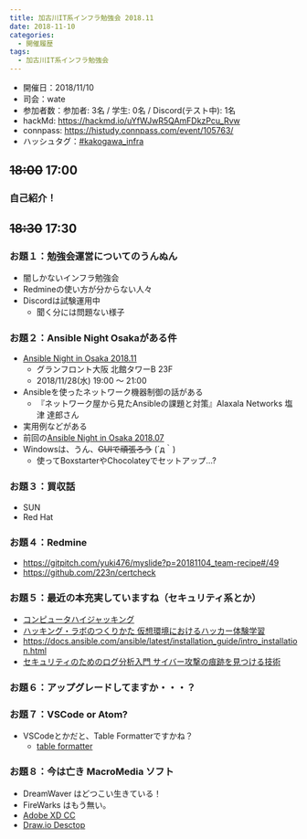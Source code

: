 ```yaml
---
title: 加古川IT系インフラ勉強会 2018.11
date: 2018-11-10
categories:
  - 開催履歴
tags:
  - 加古川IT系インフラ勉強会
---
```


* 開催日：2018/11/10
* 司会：wate
* 参加者数：参加者: 3名 / 学生: 0名 / Discord(テスト中): 1名
* hackMd: https://hackmd.io/uYfWJwR5QAmFDkzPcu_Rvw
* connpass: https://histudy.connpass.com/event/105763/
* ハッシュタグ：[#kakogawa_infra](https://twitter.com/search?q=%23kakogawa_infra&src=typd)

## ~~18:00~~ 17:00

### 自己紹介！

## ~~18:30~~ 17:30

### お題１：勉強会運営についてのうんぬん

* 闇しかないインフラ勉強会
* Redmineの使い方が分からない人々
* Discordは試験運用中
  * 聞く分には問題ない様子

### お題２：Ansible Night Osakaがある件

* [Ansible Night in Osaka 2018.11](https://ansible-users.connpass.com/event/109036/)
  * グランフロント大阪 北館タワーB 23F
  * 2018/11/28(水) 19:00 〜 21:00
* Ansibleを使ったネットワーク機器制御の話がある
  * 『ネットワーク屋から見たAnsibleの課題と対策』Alaxala Networks 塩津 達郎さん
* 実用例などがある
* 前回の[Ansible Night in Osaka 2018.07](https://ansible-users.connpass.com/event/90117/)
* Windowsは、うん、~~GUIで頑張ろう~~ (´д｀)
  * 使ってBoxstarterやChocolateyでセットアップ...?

### お題３：買収話

* SUN
* Red Hat

### お題４：Redmine

* https://gitpitch.com/yuki476/myslide?p=20181104_team-recipe#/49
* https://github.com/223n/certcheck

### お題５：最近の本充実していますね（セキュリティ系とか）

* [コンピュータハイジャッキング](https://www.amazon.co.jp/%E3%82%B3%E3%83%B3%E3%83%94%E3%83%A5%E3%83%BC%E3%82%BF%E3%83%8F%E3%82%A4%E3%82%B8%E3%83%A3%E3%83%83%E3%82%AD%E3%83%B3%E3%82%B0-%E9%85%92%E4%BA%95-%E5%92%8C%E5%93%89/dp/4274222748)
* [ハッキング・ラボのつくりかた 仮想環境におけるハッカー体験学習](https://www.amazon.co.jp/%E3%83%8F%E3%83%83%E3%82%AD%E3%83%B3%E3%82%B0%E3%83%BB%E3%83%A9%E3%83%9C%E3%81%AE%E3%81%A4%E3%81%8F%E3%82%8A%E3%81%8B%E3%81%9F-%E4%BB%AE%E6%83%B3%E7%92%B0%E5%A2%83%E3%81%AB%E3%81%8A%E3%81%91%E3%82%8B%E3%83%8F%E3%83%83%E3%82%AB%E3%83%BC%E4%BD%93%E9%A8%93%E5%AD%A6%E7%BF%92-IPUSIRON/dp/4798155306/)
* https://docs.ansible.com/ansible/latest/installation_guide/intro_installation.html
* [セキュリティのためのログ分析入門 サイバー攻撃の痕跡を見つける技術](https://www.amazon.co.jp/%E3%82%BB%E3%82%AD%E3%83%A5%E3%83%AA%E3%83%86%E3%82%A3%E3%81%AE%E3%81%9F%E3%82%81%E3%81%AE%E3%83%AD%E3%82%B0%E5%88%86%E6%9E%90%E5%85%A5%E9%96%80-%E3%82%B5%E3%82%A4%E3%83%90%E3%83%BC%E6%94%BB%E6%92%83%E3%81%AE%E7%97%95%E8%B7%A1%E3%82%92%E8%A6%8B%E3%81%A4%E3%81%91%E3%82%8B%E6%8A%80%E8%A1%93-Software-Design-plus%E3%82%B7%E3%83%AA%E3%83%BC%E3%82%BA/dp/429710041X/ref=sr_1_1?ie=UTF8&qid=1541845456&sr=8-1&keywords=%E3%82%BB%E3%82%AD%E3%83%A5%E3%83%AA%E3%83%86%E3%82%A3+%E3%83%AD%E3%82%B0%E5%88%86%E6%9E%90)

### お題６：アップグレードしてますか・・・？

### お題７：VSCode or Atom?

* VSCodeとかだと、Table Formatterですかね？
  * [table formatter](https://marketplace.visualstudio.com/items?itemName=shuworks.vscode-table-formatter)

### お題８：今は亡き MacroMedia ソフト

* DreamWaver はどつこい生きている！
* FireWarks はもう無い。
* [Adobe XD CC](https://www.adobe.com/jp/products/xd.html)
* [Draw.io Desctop](https://about.draw.io/integrations/#integrations_offline)

